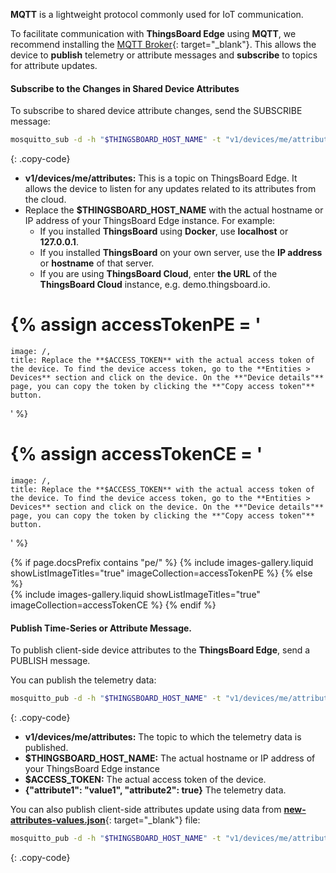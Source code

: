 **MQTT** is a lightweight protocol commonly used for IoT communication. 

To facilitate communication with **ThingsBoard Edge** using **MQTT**, we recommend installing the [MQTT Broker](/docs/{{peDocsPrefix}}reference/mqtt-api/?connectdevice=mqtt-linux#mqtt-connect){: target="_blank"}. This allows the device to **publish** telemetry or attribute messages and **subscribe** to topics for attribute updates.

#### Subscribe to the Changes in Shared Device Attributes

To subscribe to shared device attribute changes, send the SUBSCRIBE message:
```bash
mosquitto_sub -d -h "$THINGSBOARD_HOST_NAME" -t "v1/devices/me/attributes" -u "$ACCESS_TOKEN"
```
{: .copy-code}

* **v1/devices/me/attributes:** This is a topic on ThingsBoard Edge. It allows the device to listen for any updates related to its attributes from the cloud.
* Replace the **$THINGSBOARD_HOST_NAME** with the actual hostname or IP address of your ThingsBoard Edge instance. For example:
    * If you installed **ThingsBoard** using **Docker**, use **localhost** or **127.0.0.1**.
    * If you installed **ThingsBoard** on your own server, use the **IP address** or **hostname** of that server.
    * If you are using **ThingsBoard Cloud**, enter **the URL** of the **ThingsBoard Cloud** instance, e.g. demo.thingsboard.io.
    
{% assign accessTokenPE = '
  ===
    image: /,
    title: Replace the **$ACCESS_TOKEN** with the actual access token of the device. To find the device access token, go to the **Entities > Devices** section and click on the device. On the **"Device details"** page, you can copy the token by clicking the **"Copy access token"** button.
'
%}

{% assign accessTokenCE = '
  ===
    image: /,
    title: Replace the **$ACCESS_TOKEN** with the actual access token of the device. To find the device access token, go to the **Entities > Devices** section and click on the device. On the **"Device details"** page, you can copy the token by clicking the **"Copy access token"** button.
'
%}

{% if page.docsPrefix contains "pe/" %}
{% include images-gallery.liquid showListImageTitles="true" imageCollection=accessTokenPE %}
{% else %}  
{% include images-gallery.liquid showListImageTitles="true" imageCollection=accessTokenCE %}
{% endif %}

#### Publish Time-Series or Attribute Message.

To publish client-side device attributes to the **ThingsBoard Edge**, send a PUBLISH message. 

You can publish the telemetry data:

```bash
mosquitto_pub -d -h "$THINGSBOARD_HOST_NAME" -t "v1/devices/me/attributes" -u "$ACCESS_TOKEN" -m "{"attribute1": "value1", "attribute2": true}"
```
{: .copy-code}

* **v1/devices/me/attributes:** The topic to which the telemetry data is published.
* **$THINGSBOARD_HOST_NAME:** The actual hostname or IP address of your ThingsBoard Edge instance
* **$ACCESS_TOKEN:** The actual access token of the device.
* **{"attribute1": "value1", "attribute2": true}** The telemetry data.

You can also publish client-side attributes update using data from [**new-attributes-values.json**](/docs/reference/resources/new-attributes-values.json){: target="_blank"} file:

```bash
mosquitto_pub -d -h "$THINGSBOARD_HOST_NAME" -t "v1/devices/me/attributes" -u "$ACCESS_TOKEN" -f "new-attributes-values.json"
```
{: .copy-code}